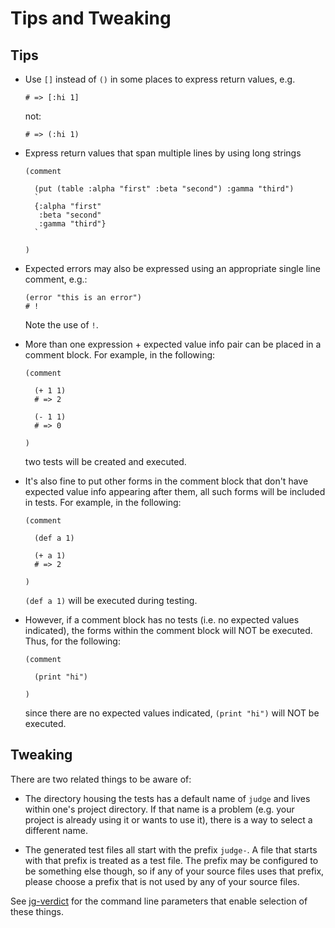 # Tips and Tweaking

## Tips

* Use `[]` instead of `()` in some places to express return values, e.g.

  ```
  # => [:hi 1]
  ```

  not:

  ```
  # => (:hi 1)
  ```

* Express return values that span multiple lines by using long strings

  ```
  (comment

    (put (table :alpha "first" :beta "second") :gamma "third")
    `
    {:alpha "first"
     :beta "second"
     :gamma "third"}
    `

  )
  ```

* Expected errors may also be expressed using an appropriate single
  line comment, e.g.:

  ```
  (error "this is an error")
  # !
  ```

  Note the use of `!`.

* More than one expression + expected value info pair can be placed in
  a comment block.  For example, in the following:

  ```
  (comment

    (+ 1 1)
    # => 2

    (- 1 1)
    # => 0

  )
  ```

  two tests will be created and executed.

* It's also fine to put other forms in the comment block that don't
  have expected value info appearing after them, all such forms will
  be included in tests.  For example, in the following:

  ```
  (comment

    (def a 1)

    (+ a 1)
    # => 2

  )
  ```

  `(def a 1)` will be executed during testing.

* However, if a comment block has no tests (i.e. no expected values
  indicated), the forms within the comment block will NOT be executed.
  Thus, for the following:

  ```
  (comment

    (print "hi")

  )
  ```

  since there are no expected values indicated, `(print "hi")` will
  NOT be executed.

## Tweaking

There are two related things to be aware of:

* The directory housing the tests has a default name of `judge` and
  lives within one's project directory.  If that name is a problem
  (e.g. your project is already using it or wants to use it), there is
  a way to select a different name.

* The generated test files all start with the prefix `judge-`.  A file
  that starts with that prefix is treated as a test file.  The prefix
  may be configured to be something else though, so if any of your
  source files uses that prefix, please choose a prefix that is not
  used by any of your source files.

See [jg-verdict](jg-verdict.md) for the command line parameters that
enable selection of these things.

